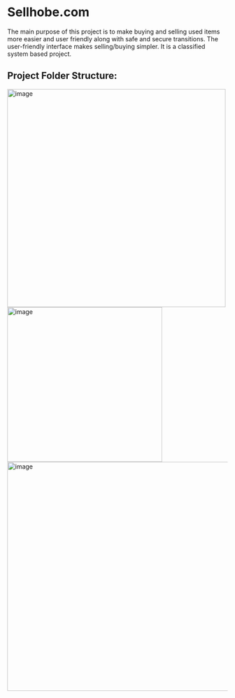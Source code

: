 # Sellhobe.com
The main purpose of this project is to make buying and selling used items more easier and user friendly along with safe and secure transitions. The user-friendly interface makes selling/buying simpler. It is a classified system based project.

## Project Folder Structure:
<img width="499" alt="image" src="https://github.com/arjunkumarbose/Sellhobe.com/assets/82363264/7fa229a8-2591-4d76-ab39-c192e0d57295">
<br>
<img width="354" alt="image" src="https://github.com/arjunkumarbose/Sellhobe.com/assets/82363264/790b94fa-7932-42c2-9f19-6ad85b125190">
<br>
<img width="524" alt="image" src="https://github.com/arjunkumarbose/Sellhobe.com/assets/82363264/b5946b69-4140-431c-b590-d7947e4158bb">
